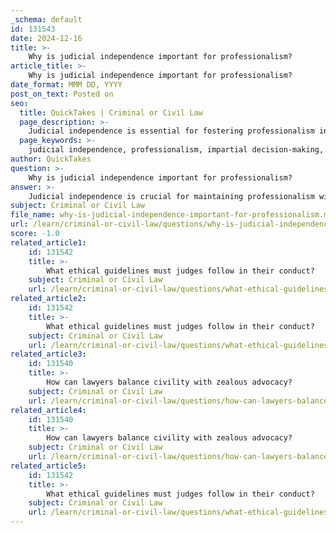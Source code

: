 ```yaml
---
_schema: default
id: 131543
date: 2024-12-16
title: >-
    Why is judicial independence important for professionalism?
article_title: >-
    Why is judicial independence important for professionalism?
date_format: MMM DD, YYYY
post_on_text: Posted on
seo:
  title: QuickTakes | Criminal or Civil Law
  page_description: >-
    Judicial independence is essential for fostering professionalism in the legal system by ensuring impartial decision-making, enhancing public trust, protecting minority rights, upholding ethical standards, and maintaining the separation of powers.
  page_keywords: >-
    judicial independence, professionalism, impartial decision-making, public trust, minority rights, judicial ethics, separation of powers, rule of law, legal system, democratic governance
author: QuickTakes
question: >-
    Why is judicial independence important for professionalism?
answer: >-
    Judicial independence is crucial for maintaining professionalism within the legal system for several reasons:\n\n1. **Impartial Decision-Making**: Judicial independence ensures that judges can make decisions based solely on the law and evidence, free from external pressures or influences. This impartiality is fundamental to upholding the rule of law and ensuring that justice is administered fairly. When judges are independent, they can act without fear of repercussions, which fosters a professional environment where legal outcomes are respected.\n\n2. **Public Trust**: The perception of judicial independence significantly impacts public confidence in the legal system. When judges are seen as free from political or personal biases, it enhances the legitimacy of their rulings and the overall judicial process. This trust is essential for a functioning democracy, as it encourages citizens to respect and adhere to the law.\n\n3. **Protection of Minority Rights**: An independent judiciary plays a vital role in protecting the rights of minorities and ensuring that all individuals receive fair treatment under the law. This protection is a cornerstone of professionalism, as it reflects a commitment to justice and equality, which are fundamental principles of the legal system.\n\n4. **Professional Standards and Ethics**: Judicial ethics dictate that judges maintain a high level of professionalism and decorum. This includes adhering to codes of conduct that promote integrity and accountability. An independent judiciary is better positioned to uphold these standards, as it is not subject to external pressures that could compromise ethical behavior.\n\n5. **Separation of Powers**: Judicial independence is a key component of the separation of powers within government. It allows the judiciary to function as a check on the legislative and executive branches, ensuring that laws and policies are applied fairly and justly. This balance is essential for maintaining professionalism in the legal system, as it prevents any one branch from exerting undue influence over the others.\n\nIn summary, judicial independence is vital for professionalism in the legal system as it fosters impartiality, enhances public trust, protects minority rights, upholds ethical standards, and maintains the separation of powers. These elements collectively contribute to a fair and just legal system, which is essential for the rule of law and democratic governance.
subject: Criminal or Civil Law
file_name: why-is-judicial-independence-important-for-professionalism.md
url: /learn/criminal-or-civil-law/questions/why-is-judicial-independence-important-for-professionalism
score: -1.0
related_article1:
    id: 131542
    title: >-
        What ethical guidelines must judges follow in their conduct?
    subject: Criminal or Civil Law
    url: /learn/criminal-or-civil-law/questions/what-ethical-guidelines-must-judges-follow-in-their-conduct
related_article2:
    id: 131542
    title: >-
        What ethical guidelines must judges follow in their conduct?
    subject: Criminal or Civil Law
    url: /learn/criminal-or-civil-law/questions/what-ethical-guidelines-must-judges-follow-in-their-conduct
related_article3:
    id: 131540
    title: >-
        How can lawyers balance civility with zealous advocacy?
    subject: Criminal or Civil Law
    url: /learn/criminal-or-civil-law/questions/how-can-lawyers-balance-civility-with-zealous-advocacy
related_article4:
    id: 131540
    title: >-
        How can lawyers balance civility with zealous advocacy?
    subject: Criminal or Civil Law
    url: /learn/criminal-or-civil-law/questions/how-can-lawyers-balance-civility-with-zealous-advocacy
related_article5:
    id: 131542
    title: >-
        What ethical guidelines must judges follow in their conduct?
    subject: Criminal or Civil Law
    url: /learn/criminal-or-civil-law/questions/what-ethical-guidelines-must-judges-follow-in-their-conduct
---
```


&nbsp;